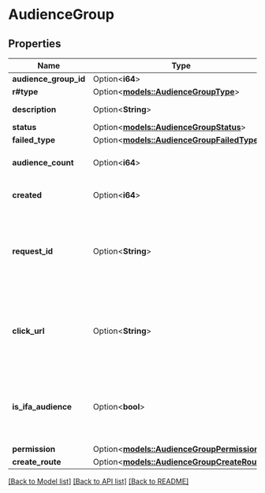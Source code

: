 # AudienceGroup

## Properties

Name | Type | Description | Notes
------------ | ------------- | ------------- | -------------
**audience_group_id** | Option<**i64**> | The audience ID. | [optional]
**r#type** | Option<[**models::AudienceGroupType**](AudienceGroupType.md)> |  | [optional]
**description** | Option<**String**> | The audience's name. | [optional]
**status** | Option<[**models::AudienceGroupStatus**](AudienceGroupStatus.md)> |  | [optional]
**failed_type** | Option<[**models::AudienceGroupFailedType**](AudienceGroupFailedType.md)> |  | [optional]
**audience_count** | Option<**i64**> | The number of users included in the audience. | [optional]
**created** | Option<**i64**> | When the audience was created (in UNIX time). | [optional]
**request_id** | Option<**String**> | The request ID that was specified when the audience was created. This is only included when `audienceGroup.type` is CLICK or IMP.  | [optional]
**click_url** | Option<**String**> | The URL that was specified when the audience was created. This is only included when `audienceGroup.type` is CLICK and link URL is specified.  | [optional]
**is_ifa_audience** | Option<**bool**> | The value indicating the type of account to be sent, as specified when creating the audience for uploading user IDs.  | [optional]
**permission** | Option<[**models::AudienceGroupPermission**](AudienceGroupPermission.md)> |  | [optional]
**create_route** | Option<[**models::AudienceGroupCreateRoute**](AudienceGroupCreateRoute.md)> |  | [optional]

[[Back to Model list]](../README.md#documentation-for-models) [[Back to API list]](../README.md#documentation-for-api-endpoints) [[Back to README]](../README.md)


